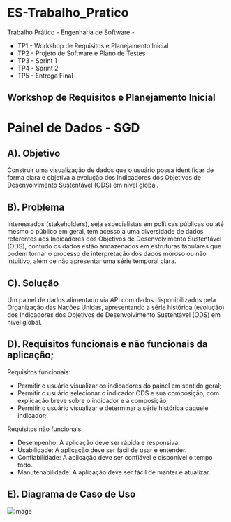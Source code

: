 # ES-Trabalho_Pratico

Trabalho Prático - Engenharia de Software -

- TP1 - Workshop de Requisitos e Planejamento Inicial
- TP2 - Projeto de Software e Plano de Testes
- TP3 - Sprint 1
- TP4 - Sprint 2
- TP5 - Entrega Final

## Workshop de Requisitos e Planejamento Inicial

# Painel de Dados - SGD

## A). Objetivo
Construir uma visualização de dados que o usuário possa identificar de forma clara e objetiva a evolução dos Indicadores dos Objetivos de Desenvolvimento Sustentável ([ODS](https://brasil.un.org/pt-br/sdgs)) em nível global.

## B). Problema
Interessados (stakeholders), seja especialistas em políticas públicas ou até mesmo o público em geral, tem acesso a uma diversidade de dados referentes aos Indicadores dos Objetivos de Desenvolvimento Sustentável (ODS), contudo os dados estão armazenados em estruturas tabulares que podem tornar o processo de interpretação dos dados moroso ou não intuitivo, além de não apresentar uma série temporal clara. 

## C). Solução
Um painel de dados alimentado via API com dados disponibilizados pela Organização das Nações Unidas, apresentando a série histórica (evolução) dos Indicadores dos Objetivos de Desenvolvimento Sustentável (ODS) em nível global.

## D). Requisitos funcionais e não funcionais da aplicação; 

Requisitos funcionais:
- Permitir o usuário visualizar os indicadores do painel em sentido geral;
- Permitir o usuário selecionar o indicador ODS e sua composição, com explicação breve sobre o indicador e a composição;
- Permitir o usuário visualizar e determinar a série histórica daquele indicador;

Requisitos não funcionais:
- Desempenho: A aplicação deve ser rápida e responsiva.
- Usabilidade: A aplicação deve ser fácil de usar e entender.
- Confiabilidade: A aplicação deve ser confiável e disponível o tempo todo.
- Manutenabilidade: A aplicação deve ser fácil de manter e atualizar.

## E). Diagrama de Caso de Uso
![image](https://github.com/MeloRPN/ES-Trabalho_Pratico/assets/102264026/0b95277b-3848-496e-a022-4d4179a7d63b)



